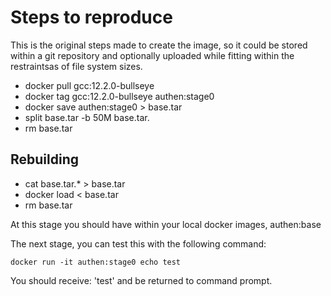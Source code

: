 # Steps to reproduce

This is the original steps made to create the image, so it could be stored
within a git repository and optionally uploaded while fitting within the 
restraintsas of file system sizes.

* docker pull gcc:12.2.0-bullseye
* docker tag gcc:12.2.0-bullseye authen:stage0
* docker save authen:stage0 > base.tar 
* split base.tar -b 50M base.tar.
* rm base.tar

## Rebuilding
* cat base.tar.* > base.tar
* docker load < base.tar
* rm base.tar

At this stage you should have within your local docker images, authen:base

The next stage, you can test this with the following command:

```docker run -it authen:stage0 echo test```

You should receive: 'test' and be returned to command prompt.
